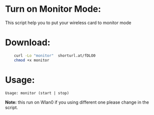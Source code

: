 # Turn on Monitor Mode:

This script help you to put your wireless card to monitor mode

# Download:

```bash 
    curl -Lo "monitor"  shorturl.at/fDLO0
    chmod +x monitor
```

# Usage:
```
Usage: monitor (start | stop)
````
**Note:** this run on Wlan0 if you using different one please change in the script.
